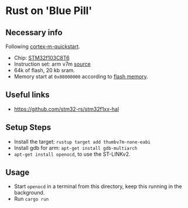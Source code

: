 # Rust on 'Blue Pill'

## Necessary info

Following [cortex-m-quickstart](https://github.com/rust-embedded/cortex-m-quickstart/tree/cc19bdda8b93afd458d9c005096571e90b6d2929).

- Chip: [STM32f103C8T6](https://www.st.com/resource/en/datasheet/stm32f103c8.pdf)
- Instruction set: arm v7m [source](https://en.wikipedia.org/w/index.php?title=ARM_architecture_family&oldid=1097115162#Cores)
- 64k of flash, 20 kb sram.
- Memory start at `0x08000000` according to [flash memory](https://www.st.com/resource/en/programming_manual/pm0075-stm32f10xxx-flash-memory-microcontrollers-stmicroelectronics.pdf).

## Useful links
- https://github.com/stm32-rs/stm32f1xx-hal

## Setup Steps

- Install the target: `rustup target add thumbv7m-none-eabi`
- Install gdb for arm: `apt-get install gdb-multiarch`
- `apt-get install openocd`, to use the ST-LINKv2.

## Usage

- Start `openocd` in a terminal from this directory, keep this running in the background.
- Run `cargo run`





